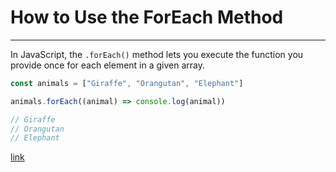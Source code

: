 # How to Use the ForEach Method

---

In JavaScript, the `.forEach()` method lets you execute the function you provide once for each element in a given array.

```js
const animals = ["Giraffe", "Orangutan", "Elephant"]

animals.forEach((animal) => console.log(animal))

// Giraffe
// Orangutan
// Elephant
```

[link](https://developer.mozilla.org/en-US/docs/Web/JavaScript/Reference/Global_Objects/Array/foreach)
